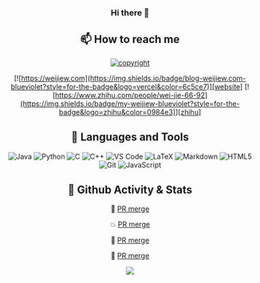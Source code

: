 <div align="center">

### Hi there 👋


</div>

<!-- 

Here are some ideas to get you started:

- 🔭 I’m currently working on ...
- 🌱 I’m currently learning ...
- 👯 I’m looking to collaborate on ...
- 🤔 I’m looking for help with ...
- 💬 Ask me about ...
- 📫 How to reach me: ...
- 😄 Pronouns: ...
- ⚡ Fun fact: ...
 -->

<div align="center">

## 📫 How to reach me

<a href="mailto:jiewei314@gmail.com"><img src="https://img.shields.io/badge/email-jiewei314@gmail.com-blueviolet?style=for-the-badge&logo=google&color=fd79a8" alt="copyright"/></a>

[![https://weijiew.com](https://img.shields.io/badge/blog-weijiew.com-blueviolet?style=for-the-badge&logo=vercel&color=6c5ce7)][website]
[![https://www.zhihu.com/people/wei-jie-66-92](https://img.shields.io/badge/my-weijiew-blueviolet?style=for-the-badge&logo=zhihu&color=0984e3)][zhihu]

## 🔨 Languages and Tools 

![Java](https://img.shields.io/badge/java-%23ED8B00.svg?&style=for-the-badge&logo=java&logoColor=white)
![Python](https://img.shields.io/badge/python-%233776AB.svg?&style=for-the-badge&logo=python&logoColor=white)
![C](https://img.shields.io/badge/C-%23A8B9CC.svg?&style=for-the-badge&logo=c&logoColor=black)
![C++](https://img.shields.io/badge/c++-%2300599C.svg?&style=for-the-badge&logo=c%2b%2b&logoColor=white)
![VS Code](https://img.shields.io/badge/Visual%20Studio%20Code-%23007ACC.svg?&style=for-the-badge&logo=visual-studio-code&logoColor=white)
![LaTeX](https://img.shields.io/badge/latex-%23008080.svg?&style=for-the-badge&logo=latex&logoColor=white)
![Markdown](https://img.shields.io/badge/markdown-%23000000.svg?&style=for-the-badge&logo=markdown&logoColor=white)
![HTML5](https://img.shields.io/badge/html5%20-%23E34F26.svg?&style=for-the-badge&logo=html5&logoColor=white)
![Git](https://img.shields.io/badge/git-%23f05032.svg?&style=for-the-badge&logo=git&logoColor=white)
![JavaScript](https://img.shields.io/badge/javascript-%23F7DF1E.svg?&style=for-the-badge&logo=javascript&logoColor=black&labelColor=f7df1e)

<!-- ![Pytorch](https://img.shields.io/badge/pytorch-%23EE4C2C.svg?&style=for-the-badge&logo=pytorch&logoColor=white) -->
<!-- ![Docker](https://img.shields.io/badge/Docker-%232496ED.svg?&style=for-the-badge&logo=docker&logoColor=white) -->
<!-- ![Arch Linux](https://img.shields.io/badge/Arch%20Linux-%231793D1.svg?&style=for-the-badge&logo=arch-linux&logoColor=white) -->
<!-- ![Vuetify](https://img.shields.io/badge/vuetify-%231867c0.svg?&style=for-the-badge&logo=vuetify&logoColor=white) -->
<!-- ![CSS3](https://img.shields.io/badge/css3%20-%231572B6.svg?&style=for-the-badge&logo=css3&logoColor=white) -->
<!-- ![Material UI](https://img.shields.io/badge/material%20ui%20-%230081CB.svg?&style=for-the-badge&logo=material-ui&logoColor=white) -->
<!-- ![Neovim](https://img.shields.io/badge/Neovim-%2357A143.svg?&style=for-the-badge&logo=neovim&logoColor=white) -->
<!-- ![Node.js](https://img.shields.io/badge/node.js%20-%2343853D.svg?&style=for-the-badge&logo=node.js&logoColor=white) -->
<!-- ![VueJS](https://img.shields.io/badge/vuejs%20-%2335495e.svg?&style=for-the-badge&logo=vue.js&logoColor=%234FC08D) -->
<!-- ![Django](https://img.shields.io/badge/django%20-%23092E20.svg?&style=for-the-badge&logo=django&logoColor=white) -->
<!-- ![React](https://img.shields.io/badge/react%20-%2320232a.svg?&style=for-the-badge&logo=react&logoColor=%2361DAFB) -->
<!-- ![RUST](https://img.shields.io/badge/rust-%23000000.svg?&style=for-the-badge&logo=rust&logoColor=white) -->
<!-- ![Shell Script](https://img.shields.io/badge/shell_script%20-%23121011.svg?&style=for-the-badge&logo=gnu-bash&logoColor=white) -->
<!-- ![Next.js](https://img.shields.io/badge/next.js-%23000000.svg?&style=for-the-badge&logo=next.js&logoColor=white) -->


## 🎨 Github Activity & Stats

 🚗 [PR merge](https://github.com/heibaiying/BigData-Notes/commit/78397d938c3ce1c3613a25e9febece0988aa0e3a)

 💥 [PR merge](https://github.com/missing-semester-cn/missing-semester-cn.github.io/commit/752dad74cd816a5e6df088fff7b76df9d2f383bf)

 🍳 [PR merge](https://github.com/moranzcw/Computer-Networking-A-Top-Down-Approach-NOTES/commit/74febe3c3bbc81e23786a664639b347f3c985f55)

 🥞 [PR merge](https://github.com/labuladong/fucking-algorithm/commit/0c57a909e3aeb90bdfc4b51f203196cb00f36f71) 

![](https://github-readme-stats.vercel.app/api?username=weijiew)

</div>



[website]: https://weijiew.com
[email]: mailto:jiewei314@gmail.com
[zhihu]: https://www.zhihu.com/people/wei-jie-66-92